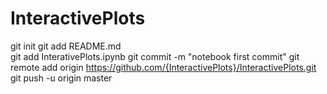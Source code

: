 # InteractivePlots
git init
git add README.md  
git add InterativePlots.ipynb
git commit -m "notebook first commit" 
git remote add origin https://github.com/{InteractivePlots}/InteractivePlots.git 
git push -u origin master 
